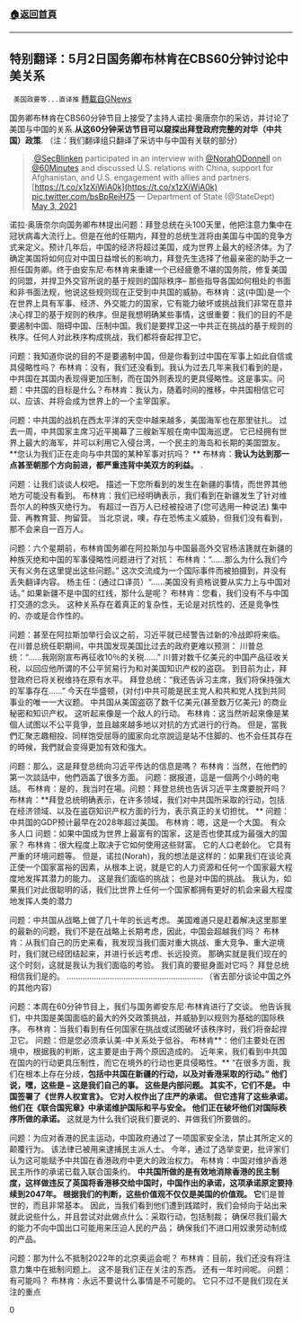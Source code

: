 ###  [:house:返回首頁](https://github.com/ourhimalayas/txt)
---

## 特别翻译：5月2日国务卿布林肯在CBS60分钟讨论中美关系
` 美国政要等...直译推` [轉載自GNews](https://gnews.org/zh-hans/1169186/)

国务卿布林肯在CBS60分钟节目上接受了主持人诺拉·奥唐奈尔的采访，并讨论了美国与中国的关系.**从这60分钟采访节目可以窥探出拜登政府完整的对华（中共国）政策**. （注：我们翻译组只翻译了采访中与中国有关联的部分）



> .[@SecBlinken](https://twitter.com/SecBlinken?ref_src=twsrc%5Etfw) participated in an interview with [@NorahODonnell](https://twitter.com/NorahODonnell?ref_src=twsrc%5Etfw) on [@60Minutes](https://twitter.com/60Minutes?ref_src=twsrc%5Etfw) and discussed U.S. relations with China, support for Afghanistan, and U.S. engagement with allies and partners. [https://t.co/x1zXiWiA0k](https://t.co/x1zXiWiA0k) [pic.twitter.com/bsBpRejH75](https://t.co/bsBpRejH75)
> — Department of State (@StateDept) [May 3, 2021](https://twitter.com/StateDept/status/1389267258220949504?ref_src=twsrc%5Etfw)



诺拉·奥唐奈尔向国务卿布林提出问题：拜登总统在头100天里，他把注意力集中在冠状病毒大流行上。但是在他的任期内，拜登的总统生涯将由美国与中国的竞争方式来定义。预计几年后，中国的经济将超过美国，成为世界上最大的经济体。为了确定美国将如何应对中国日益增长的影响力，拜登先生选择了他最亲密的助手之一担任国务卿。终于由安东尼·布林肯来重建一个已经疲惫不堪的国务院，修复美国的同盟，并捍卫外交官所说的基于规则的国际秩序– 那些指导各国如何相处的书面和非书面法规，他说这些规则现在正受到中共国的威胁。布林肯：这(中国)是一个在世界上具有军事、经济、外交能力的国家，它有能力破坏或挑战我们非常在意并决心捍卫的基于规则的秩序。但是我想明确某些事情，这很重要：我们的目的不是要遏制中国、阻碍中国、压制中国。我们是要捍卫这一中共正在挑战的基于规则的秩序。任何人对此秩序构成挑战，我们都将奋起捍卫它​​。

问题：我知道你说的目的不是要遏制中国，但是你看到过中国在军事上如此自信或具侵略性吗？ 布林肯：没有，我们还没看到。我认为过去几年来我们看到的是，中共国在其国内表现得更加压制，而在国外则表现的更具侵略性。这是事实。问题：中共国的目标是什么？布林肯：我认为，随着时间的推移，中共国相信它可以、应该、并将会成为世界上的一个主宰国家。

问题：中共国的战机在西太平洋的天空中越来越多，美国海军也在那里驻扎。 过去一周，中共国家主席习近平揭幕了三艘新军舰在南中国海巡逻。 它已经拥有世界上最大的海军，并可以利用它入侵台湾，一个民主的海岛和长期的美国盟友。**您认为我们正在走向与中共国的某种军事对抗吗？ ** 布林肯：**我认为达到那一点甚至朝那个方向前进，都严重违背中美双方的利益。** .

问题：让我们谈谈人权吧。 描述一下您所看到的发生在新疆的事情，而世界其他地方可能没有看到。 布林肯：我们已经明确表示，我们看到在新疆发生了针对维吾尔人的种族灭绝行为。 有超过一百万人已经被投进了(您可选用一种说法) 集中营、再教育营、拘留营。 当北京说，噢，存在恐怖主义威胁，但我们没有看到，那不会来自一百万人。

问题：六个星期前，布林肯国务卿在阿拉斯加与中国最高外交官杨洁篪就在新疆的种族灭绝和中国的军事侵略性问题进行了对抗： 布林肯：“……那么为什么我们今天有义务在这里提出这些问题。” 这次交流成为一个国际事件而被拍摄到，并没有丢失翻译内容。 杨主任：(通过口译员）“……美国没有资格说要从实力上与中国对话。” 如果新疆不是中国的红线，那什么是呢？ 布林肯：您看，我们没有不与中国打交道的念头。 这种关系存在着真正的复杂性，无论是对抗性的、还是竞争性的、亦或是合作性的。

问题：甚至在阿拉斯加举行会议之前，习近平就已经警告过新的冷战即将来临。 在川普总统任职期间，中共国发现美国比过去的政府更难以预测： 川普总统：“……我刚刚宣布再征收10％的关税……” 川普对数千亿美元的中国产品征收关税，以回应他所谓的不公平贸易行为和对美国知识产权的盗窃。 到目前为止，拜登政府已将关税维持在原有水平。 拜登总统：“我还告诉习主席，我们将保持强大的军事存在……” 今天在华盛顿，(对付)中共可能是民主党人和共和党人找到共同事业的唯一一大议题。 中共国从美国盗窃了数千亿美元(甚至数万亿美元) 的商业秘密和知识产权。 这听起来像是一个敌人的行动。 布林肯：这当然听起來像是某個人试图以不公平竟爭，並且越來越多地以对抗的方式进行的行為。 但是，當我們汇聚志趣相投、同样饱受屈辱的國家向北京說這是站不住脚的、也不会任其存在的時候，我們就会变得更加有效和強大。

问题：那么，这是拜登总统向习近平传达的信息是嗎？ 布林肯：当然，在他們的第一次談話中，他們涵盖了很多方面。 问题：据报道，這是一個两个小時的电話。 布林肯：是的，我当时在場。问题：拜登总统也告诉习近平主席要脱开吗？ 布林肯：**拜登总统明确表示，在许多领域，我们对中共国所采取的行动，包括在经济领域、以及在盗窃知识产权方面的行为，表示真正的关切担忧。 ** 问题：中共国的GDP预计最早在2028年超过美国。 布林肯：嗯，这是一个大国。 有众多人口 问题：如果中国成为世界上最富有的国家，这是否也使其成为最强大的国家？ 布林肯：很大程度上取决于它如何使用这些财富。 它的人口老龄化。 它具有严重的环境问题等。 但是，诺拉(Norah)，我的想法是这样的：如果我们在谈论真正使一个国家富裕的因素，从根本上说，就是它的人力资源和任何一个国家最大程度地发挥其潜力的能力。 这是我们面临的挑战； 也是对中国的挑战。 我认为，如果我们对此很聪明的话，我们比世界上任何一个国家都拥有更好的机会来最大程度地发挥人类的潜力

问题：中共国从战略上做了几十年的长远考虑。 美国难道只是赶着解决这里那里的最新的问题，我们不是在战略上长期考虑，因此，中国会超越我们吗？ 布林肯：从我们自己的历史来看，我发现当我们面对重大挑战、重大竞争、重大逆境时，我们就已经团结起来，并进行长远考虑、长远投资。 那确实就是我们现在的这个时刻，这就是我认为我们面临的考验。 我们真的要挺身面对它吗？ 拜登总统相信我们是的。 …………………………………………………… （省去部分谈论中国之外的其他内容）

问题：本周在60分钟节目上，我们与国务卿安东尼·布林肯进行了交谈。 他告诉我们，中共国是美国面临的最大的外交政策挑战，并威胁到以规则为基础的国际秩序。 布林肯：当我们看到有任何国家在挑战或试图破坏该秩序时，我们将奋起捍卫它。 问题：但是您必须承认美-中关系处于低谷。 布林肯**：他们主要处在困境中，根据我的判断，这主要是由于两个原因造成的。 近年来，我们看到中共国在国内的行动更具压制性，而它在境外的行动也更具侵略性。** “在很多方面，我们在根本上存在分歧，**包括中共国在新疆的行动，以及对香港采取的行动。” 他们说，嘿，这些是 – 这是我们自己的事。 这些是内部问题。 其实不，它们不是。 中国签署了《世界人权宣言》。 它对人权作出了庄严的承诺。 但它违背了这些承诺。 他们在《联合国宪章》中承诺维护国际和平与安全。 他们正在破坏他们对国际秩序所做的承诺。** 这就是为什么我们说我们要说的、并做我们所要做的。

问题：为应对香港的民主运动，中国政府通过了一项国家安全法，禁止其所定义的颠覆行为。 该法律已被用来逮捕民主派人士。 今年，通过了选举变更，批评家们认为这可能赋予中共国在香港政府中更大的政治权力。 布林肯：中国对维护香港民主所作的承诺已载入联合国条约。 **中共国所做的是有效地消除香港的民主制度，这样做违反了英国将香港移交给中国时，中国作出的承诺，这项承诺原定要持续到2047年。 根据我们的判断，这些价值观不仅仅是美国的价值观。 它**们是普世的，而且非常基本。 因此，当我们看到他们遭到践踏时，我们会倾向于站出来就此说些什么，并且尝试对此做点什么：采取行动，包括制裁； 确保尽我们最大的能力不向中国出口可能用来压迫人民的产品； 确保我们不进口用奴隶劳动制成的产品。

问题：那为什么不抵制2022年的北京奥运会呢？ 布林肯：目前，我们还没有将注意力集中在抵制问题上。 这不是我们正在关注的东西。 还有一年时间呢。 问题：有可能吗？ 布林肯：永远不要说什么事情是不可能的。 它只不过不是我们现在关注的重点

0

